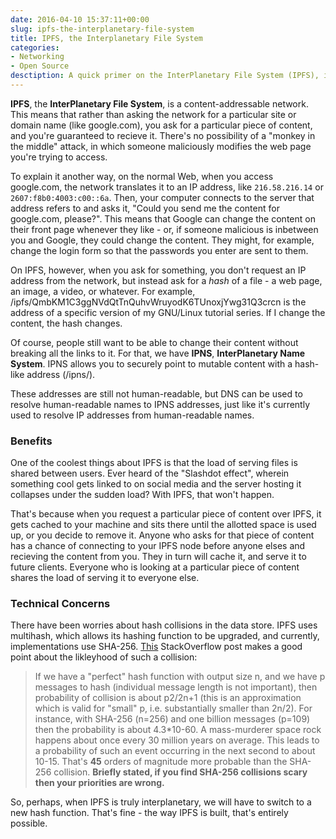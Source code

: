 ```yaml
---
date: 2016-04-10 15:37:11+00:00
slug: ipfs-the-interplanetary-file-system
title: IPFS, the Interplanetary File System
categories:
- Networking
- Open Source
desctiption: A quick primer on the InterPlanetary File System (IPFS), including how it works and what its benefits and drawbacks are for hosting.
---
```


**IPFS**, the **InterPlanetary File System**, is a content-addressable network.
This means that rather than asking the network for a particular site or domain name (like google.com), you ask for a particular piece of content, and you're guaranteed to recieve it.
There's no possibility of a "monkey in the middle" attack, in which someone maliciously modifies the web page you're trying to access.

To explain it another way, on the normal Web, when you access google.com, the network translates it to an IP address, like `216.58.216.14` or `2607:f8b0:4003:c00::6a`. Then, your computer connects to the server that address refers to and asks it, "Could you send me the content for google.com, please?". This means that Google can change the content on their front page whenever they like - or, if someone malicious is inbetween you and Google, they could change the content. They might, for example, change the login form so that the passwords you enter are sent to them.

On IPFS, however, when you ask for something, you don't request an IP address from the network, but instead ask for a _hash_ of a file - a web page, an image, a video, or whatever. For example, /ipfs/QmbKM1C3ggNVdQtTnQuhvWruyodK6TUnoxjYwg31Q3crcn is the address of a specific version of my GNU/Linux tutorial series. If I change the content, the hash changes.

Of course, people still want to be able to change their content without breaking all the links to it. For that, we have **IPNS**, **InterPlanetary Name System**. IPNS allows you to securely point to mutable content with a hash-like address (/ipns/<whatever>).

These addresses are still not human-readable, but DNS can be used to resolve human-readable names to IPNS addresses, just like it's currently used to resolve IP addresses from human-readable names.

### Benefits

One of the coolest things about IPFS is that the load of serving files is shared between users.
Ever heard of the "Slashdot effect", wherein something cool gets linked to on social media and the server hosting it collapses under the sudden load? With IPFS, that won't happen.

That's because when you request a particular piece of content over IPFS, it gets cached to your machine and sits there until the allotted space is used up, or you decide to remove it.
Anyone who asks for that piece of content has a chance of connecting to your IPFS node before anyone elses and recieving the content from you.
They in turn will cache it, and serve it to future clients.
Everyone who is looking at a particular piece of content shares the load of serving it to everyone else.

### Technical Concerns

There have been worries about hash collisions in the data store. IPFS uses multihash, which allows its hashing function to be upgraded, and currently, implementations use SHA-256. [This](https://stackoverflow.com/questions/4014090/is-it-safe-to-ignore-the-possibility-of-sha-collisions-in-practice) StackOverflow post makes a good point about the likleyhood of such a collision:

> If we have a "perfect" hash function with output size n, and we have p messages to hash (individual message length is not important), then probability of collision is about p2/2n+1 (this is an approximation which is valid for "small" p, i.e. substantially smaller than 2n/2). For instance, with SHA-256 (n=256) and one billion messages (p=109) then the probability is about 4.3*10-60. A mass-murderer space rock happens about once every 30 million years on average. This leads to a probability of such an event occurring in the next second to about 10-15. That's **45** orders of magnitude more probable than the SHA-256 collision. **Briefly stated, if you find SHA-256 collisions scary then your priorities are wrong.**

So, perhaps, when IPFS is truly interplanetary, we will have to switch to a new hash function. That's fine - the way IPFS is built, that's entirely possible.

